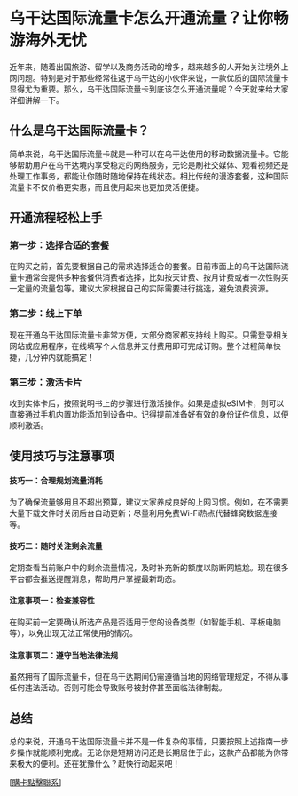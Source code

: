 # 乌干达国际流量卡怎么开通流量？让你畅游海外无忧

近年来，随着出国旅游、留学以及商务活动的增多，越来越多的人开始关注境外上网问题。特别是对于那些经常往返于乌干达的小伙伴来说，一款优质的国际流量卡显得尤为重要。那么，乌干达国际流量卡到底该怎么开通流量呢？今天就来给大家详细讲解一下。

## 什么是乌干达国际流量卡？

简单来说，乌干达国际流量卡就是一种可以在乌干达使用的移动数据流量卡。它能够帮助用户在乌干达境内享受稳定的网络服务，无论是刷社交媒体、观看视频还是处理工作事务，都能让你随时随地保持在线状态。相比传统的漫游套餐，这种国际流量卡不仅价格更实惠，而且使用起来也更加灵活便捷。

## 开通流程轻松上手

### 第一步：选择合适的套餐
在购买之前，首先要根据自己的需求选择适合的套餐。目前市面上的乌干达国际流量卡通常会提供多种套餐供消费者选择，比如按天计费、按月计费或者一次性购买一定量的流量包等。建议大家根据自己的实际需要进行挑选，避免浪费资源。

### 第二步：线上下单
现在开通乌干达国际流量卡非常方便，大部分商家都支持线上购买。只需登录相关网站或应用程序，在线填写个人信息并支付费用即可完成订购。整个过程简单快捷，几分钟内就能搞定！

### 第三步：激活卡片
收到实体卡后，按照说明书上的步骤进行激活操作。如果是虚拟eSIM卡，则可以直接通过手机内置功能添加到设备中。记得提前准备好有效的身份证件信息，以便顺利激活。

## 使用技巧与注意事项

#### 技巧一：合理规划流量消耗
为了确保流量够用且不超出预算，建议大家养成良好的上网习惯。例如，在不需要大量下载文件时关闭后台自动更新；尽量利用免费Wi-Fi热点代替蜂窝数据连接等。

#### 技巧二：随时关注剩余流量
定期查看当前账户中的剩余流量情况，及时补充新的额度以防断网尴尬。现在很多平台都会推送提醒消息，帮助用户掌握最新动态。

#### 注意事项一：检查兼容性
在购买前一定要确认所选产品是否适用于您的设备类型（如智能手机、平板电脑等），以免出现无法正常使用的情况。

#### 注意事项二：遵守当地法律法规
虽然拥有了国际流量卡，但在乌干达期间仍需遵循当地的网络管理规定，不得从事任何违法活动。否则可能会导致账号被封停甚至面临法律制裁。

## 总结

总的来说，开通乌干达国际流量卡并不是一件复杂的事情，只要按照上述指南一步步操作就能顺利完成。无论你是短期访问还是长期居住于此，这款产品都能为你带来极大的便利。还在犹豫什么？赶快行动起来吧！

[[購卡點擊聯系](https://t.me/s/esim1088)]